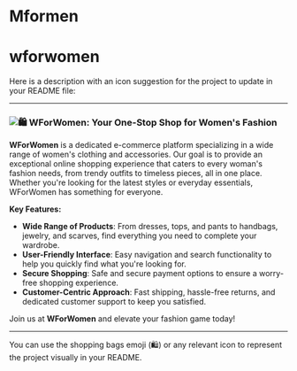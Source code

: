 # Mformen
# wforwomen

Here is a description with an icon suggestion for the project to update in your README file:

---

### ![🛍️](https://emojipedia-us.s3.amazonaws.com/source/skype/289/shopping-bags_1f6cd.png) **WForWomen: Your One-Stop Shop for Women's Fashion**

**WForWomen** is a dedicated e-commerce platform specializing in a wide range of women's clothing and accessories. Our goal is to provide an exceptional online shopping experience that caters to every woman's fashion needs, from trendy outfits to timeless pieces, all in one place. Whether you're looking for the latest styles or everyday essentials, WForWomen has something for everyone.

**Key Features:**
- **Wide Range of Products**: From dresses, tops, and pants to handbags, jewelry, and scarves, find everything you need to complete your wardrobe.
- **User-Friendly Interface**: Easy navigation and search functionality to help you quickly find what you're looking for.
- **Secure Shopping**: Safe and secure payment options to ensure a worry-free shopping experience.
- **Customer-Centric Approach**: Fast shipping, hassle-free returns, and dedicated customer support to keep you satisfied.

Join us at **WForWomen** and elevate your fashion game today!

---

You can use the shopping bags emoji (🛍️) or any relevant icon to represent the project visually in your README.